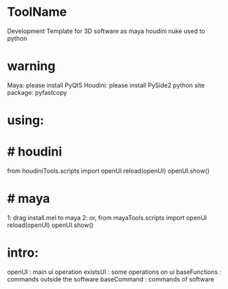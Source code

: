 # ToolName
Development Template for 3D software  as maya houdini nuke used to python

# warning
Maya: please install PyQt5
Houdini: please install PySide2
python site package: pyfastcopy

# using:
# # houdini
from houdiniTools.scripts import openUI
reload(openUI)
openUI.show()

# # maya
1: drag install.mel to maya
2: or,
from mayaTools.scripts import openUI
reload(openUI)
openUI.show()

# intro:
openUI          : main ui operation
existsUI        : some operations on ui
baseFunctions   : commands outside the software
baseCommand     : commands of software

